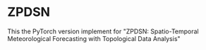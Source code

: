 # ZPDSN
This the PyTorch version implement for "ZPDSN: Spatio-Temporal Meteorological Forecasting with Topological Data Analysis"
